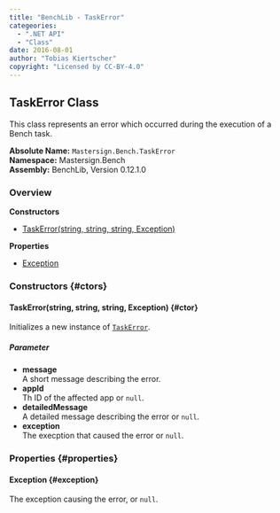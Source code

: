 ```yaml
---
title: "BenchLib - TaskError"
categeories:
  - ".NET API"
  - "Class"
date: 2016-08-01
author: "Tobias Kiertscher"
copyright: "Licensed by CC-BY-4.0"
---
```


## TaskError Class
This class represents an error which occurred during the execution of a Bench task. 

**Absolute Name:** `Mastersign.Bench.TaskError`  
**Namespace:** Mastersign.Bench  
**Assembly:** BenchLib, Version 0.12.1.0



### Overview
**Constructors**

* [TaskError(string, string, string, Exception)](#ctor)

**Properties**

* [Exception](#exception)

### Constructors {#ctors}

#### TaskError(string, string, string, Exception) {#ctor}
Initializes a new instance of  [`TaskError`](/clr-api/mastersign-bench-taskerror/). 

##### Parameter

* **message**  
  A short message describing the error.
* **appId**  
  Th ID of the affected app or `null`.
* **detailedMessage**  
  A detailed message describing the error or `null`.
* **exception**  
  The execption that caused the error or `null`.

### Properties {#properties}

#### Exception {#exception}
The exception causing the error, or `null`. 

